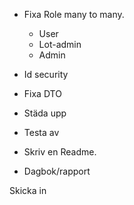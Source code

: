 * Fixa Role many to many.
    * User
    * Lot-admin
    * Admin

* Id security
* Fixa DTO
* Städa upp
* Testa av
* Skriv en Readme.
* Dagbok/rapport

Skicka in

